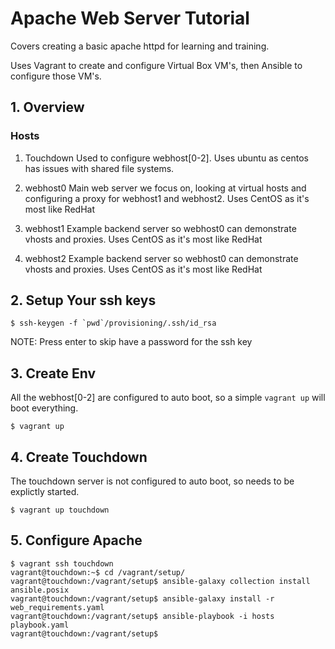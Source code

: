 # Apache Web Server Tutorial

Covers creating a basic apache httpd for learning and training.

Uses Vagrant to create and configure Virtual Box VM's, then Ansible to configure those VM's.

## 1. Overview

### Hosts
  1. Touchdown
  Used to configure webhost[0-2]. Uses ubuntu as centos has issues with shared file systems.

  1. webhost0
  Main web server we focus on, looking at virtual hosts and configuring a proxy for webhost1 and webhost2. Uses CentOS as it's most like RedHat

  1. webhost1
  Example backend server so webhost0 can demonstrate vhosts and proxies. Uses CentOS as it's most like RedHat

  1. webhost2
  Example backend server so webhost0 can demonstrate vhosts and proxies. Uses CentOS as it's most like RedHat

## 2. Setup Your ssh keys
```
$ ssh-keygen -f `pwd`/provisioning/.ssh/id_rsa
```

NOTE: Press enter to skip have a password for the ssh key

## 3. Create Env

All the webhost[0-2] are configured to auto boot, so a simple `vagrant up` will boot everything.

```
$ vagrant up
```

## 4. Create Touchdown

The touchdown server is not configured to auto boot, so needs to be explictly started.

```
$ vagrant up touchdown
```

## 5. Configure Apache

```
$ vagrant ssh touchdown
vagrant@touchdown:~$ cd /vagrant/setup/
vagrant@touchdown:/vagrant/setup$ ansible-galaxy collection install ansible.posix
vagrant@touchdown:/vagrant/setup$ ansible-galaxy install -r web_requirements.yaml
vagrant@touchdown:/vagrant/setup$ ansible-playbook -i hosts playbook.yaml
vagrant@touchdown:/vagrant/setup$
```
